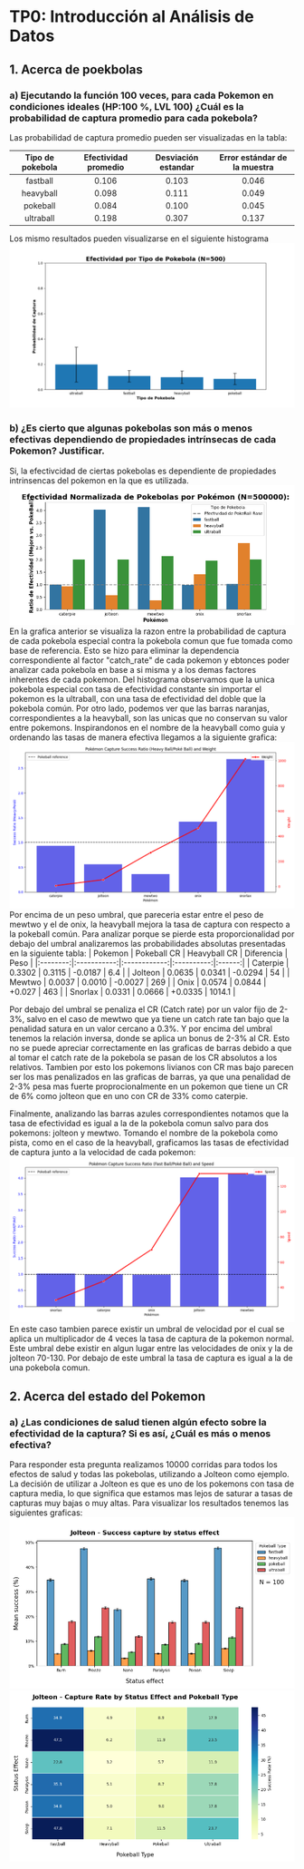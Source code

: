 # TP0: Introducción al Análisis de Datos
## 1. Acerca de poekbolas
### a\) Ejecutando la función 100 veces, para cada Pokemon en condiciones ideales \(HP:100 %, LVL 100\) ¿Cuál es la probabilidad de captura promedio para cada pokebola?
Las probabilidad de captura promedio pueden ser visualizadas en la tabla:

| Tipo de pokebola | Efectividad promedio |   Desviación estandar  |  Error estándar de la muestra  |
|:----------------:|:--------------------:|:-----:|:-----:|
| fastball         | 0.106                | 0.103 | 0.046 |
| heavyball        | 0.098                | 0.111 | 0.049 |
| pokeball         | 0.084                | 0.100 | 0.045 |
| ultraball        | 0.198                | 0.307 | 0.137 |

Los mismo resultados pueden visualizarse en el siguiente histograma
![Histograma de efectividad de las pokebolas](./imgs/q1a_hist.png)

### b\) ¿Es cierto que algunas pokebolas son más o menos efectivas dependiendo de propiedades intrínsecas de cada Pokemon? Justificar.
Si, la efectivcidad de ciertas pokebolas es dependiente de propiedades intrinsencas del pokemon en la que es utilizada.
![Efectividad segmentada por Pokemon](./imgs/q1b_hist.png)
En la grafica anterior se visualiza la razon entre la probabilidad de captura de cada pokebola especial contra la pokebola comun que fue tomada como base de referencia. Esto se hizo para eliminar la dependencia correspondiente al factor "catch_rate" de cada pokemon y ebtonces poder analizar cada pokebola en base a si misma y a los demas factores inherentes de cada pokemon.
Del histograma observamos que la unica pokebola especial con tasa de efectividad constante sin importar el pokemon es la ultraball, con una tasa de efectividad del doble que la pokebola común.
Por otro lado, podemos ver que las barras naranjas, correspondientes a la heavyball, son las unicas que no conservan su valor entre pokemons. Inspirandonos en el nombre de la heavyball como guia y ordenando las tasas de manera efectiva llegamos a la siguiente grafica:
![Efectividad de la heavy ball y el peso](./imgs/q1b_weight.png)
Por encima de un peso umbral, que pareceria estar entre el peso de mewtwo y el de onix, la heavyball mejora la tasa de captura con respecto a la pokeball común. Para analizar porque se pierde esta proporcionalidad por debajo del umbral analizaremos las probabilidades absolutas presentadas en la siguiente tabla:
|  Pokemon | Pokeball CR | Heavyball CR | Diferencia |  Peso  |
|:--------:|:-----------:|:------------:|:----------:|:------:|
| Caterpie |    0.3302   |    0.3115    |   -0.0187  |   6.4  |
|  Jolteon |    0.0635   |    0.0341    |   -0.0294  |   54   |
|  Mewtwo  |    0.0037   |    0.0010    |   -0.0027  |   269  |
|   Onix   |    0.0574   |    0.0844    |   +0.027   |   463  |
|  Snorlax |    0.0331   |    0.0666    |   +0.0335  | 1014.1 |

Por debajo del umbral se penaliza el CR (Catch rate) por un valor fijo de 2-3%, salvo en el caso de mewtwo que ya tiene un catch rate tan bajo que la penalidad satura en un valor cercano a 0.3%. Y por encima del umbral tenemos la relación inversa, donde se aplica un bonus de 2-3% al CR. Esto no se puede apreciar correctamente en las graficas de barras debido a que al tomar el catch rate de la pokebola se pasan de los CR absolutos a los relativos. Tambien por esto los pokemons livianos con CR mas bajo parecen ser los mas penalizados en las graficas de barras, ya que una penalidad de 2-3% pesa mas fuerte proprocionalmente en un pokemon que tiene un CR de 6% como jolteon que en uno con CR de 33% como caterpie.


Finalmente, analizando las barras azules correspondientes notamos que la tasa de efectividad es igual a la de la pokebola comun salvo para dos pokemons: jolteon y mewtwo. Tomando el nombre de la pokebola como pista, como en el caso de la heavyball, graficamos las tasas de efectividad de captura junto a la velocidad de cada pokemon:
![Efectividad de la fast ball y la velocidad](./imgs/q1b_speed.png)
En este caso tambien parece existir un umbral de velocidad por el cual se aplica un multiplicador de 4 veces la tasa de captura de la pokemon normal. Este umbral debe existir en algun lugar entre las velocidades de onix y la de jolteon 70-130. Por debajo de este umbral la tasa de captura es igual a la de una pokebola comun.

## 2. Acerca del estado del Pokemon
### a\) ¿Las condiciones de salud tienen algún efecto sobre la efectividad de la captura? Si es así, ¿Cuál es más o menos efectiva?

Para responder esta pregunta realizamos 10000 corridas para todos los efectos de salud y todas las pokebolas, utilizando a Jolteon como ejemplo. La decisión de utilizar a Jolteon es que es uno de los pokemons con tasa de captura media, lo que significa que estamos mas lejos de saturar a tasas de capturas muy bajas o muy altas. Para visualizar los resultados tenemos las siguientes graficas:
![Histograma con tasas de efectivada en cada estado de salud](./imgs/q2a_hist.png)
![Heatmap con las tasas de efectividad para cada estado y pokebola](./imgs/q2a_heat.png)
